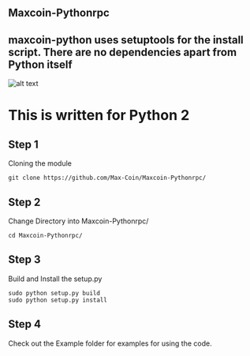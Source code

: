 
## Maxcoin-Pythonrpc 

## maxcoin-python uses setuptools for the install script. There are no dependencies apart from Python itself

![alt text](https://pbs.twimg.com/profile_images/878589713598251008/cs-cG7U6_400x400.jpg "Maxcoin Logo")


# This is written for Python 2

## Step 1

Cloning the module

```
git clone https://github.com/Max-Coin/Maxcoin-Pythonrpc/
```

## Step 2

Change Directory into Maxcoin-Pythonrpc/

```
cd Maxcoin-Pythonrpc/
```

## Step 3

Build and Install the setup.py

```
sudo python setup.py build
sudo python setup.py install
```

## Step 4

Check out the Example folder for examples for using the code.




